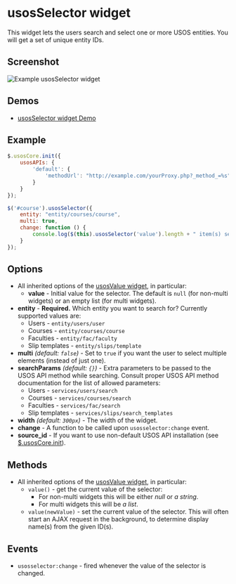 usosSelector widget
===================

This widget lets the users search and select one or more USOS entities. You
will get a set of unique entity IDs.

Screenshot
----------

![Example usosSelector widget](http://i.imgur.com/9d3ILIw.png)

Demos
-----

  * [usosSelector widget Demo](http://jsfiddle.net/gh/get/jquery/1.9.1/dependencies/migrate,ui/MUCI/jquery-usos/tree/master/jsfiddle-demos/widget.selector)

Example
-------

```javascript
$.usosCore.init({
    usosAPIs: {
        'default': {
            'methodUrl': "http://example.com/yourProxy.php?_method_=%s"
        }
    }
});

$('#course').usosSelector({
    entity: "entity/courses/course",
    multi: true,
    change: function () {
        console.log($(this).usosSelector('value').length + " item(s) selected");
    }
});
```

Options
-------

  * All inherited options of the [usosValue widget](widget.value.md), in particular:
    * **value** - Initial value for the selector. The default is `null` (for
      non-multi widgets) or an empty list (for multi widgets).
  * **entity** - **Required.** Which entity you want to search for? Currently
    supported values are:
    * Users - `entity/users/user`
    * Courses - `entity/courses/course`
    * Faculties - `entity/fac/faculty`
    * Slip templates - `entity/slips/template`
  * **multi** *(default: `false`)* - Set to `true` if you want the user to
    select multiple elements (instead of just one).
  * **searchParams** *(default: `{}`)* - Extra parameters to be passed to the
    USOS API method while searching. Consult proper USOS API method documentation
    for the list of allowed parameters:
    * Users - `services/users/search`
    * Courses - `services/courses/search`
    * Faculties - `services/fac/search`
    * Slip templates - `services/slips/search_templates`
  * **width** *(default: `300px`)* - The width of the widget.
  * **change** - A function to be called upon `usosselector:change` event.
  * **source_id** - If you want to use non-default USOS API installation
  (see [$.usosCore.init](core.init.md)).

Methods
-------

  * All inherited options of the [usosValue widget](widget.value.md), in particular:
    * `value()` - get the current value of the selector:
      * For non-multi widgets this will be either *null* or *a string*.
      * For multi widgets this will be *a list*.
    * `value(newValue)` - set the current value of the selector. This will often
    start an AJAX request in the background, to determine display name(s) from
    the given ID(s).

Events
------

  * `usosselector:change` - fired whenever the value of the selector is changed.
